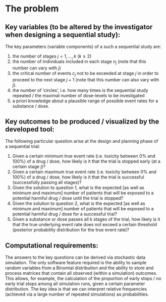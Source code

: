 The problem
==

Key variables (to be altered by the investigator when designing a sequential study):
--

The key parameters (variable components) of a such a sequential study are: 

1. the number of stages $j=1,...,k$ ($k \geqslant 2$)
2. the number of individuals included in each stage $n_j$ (note that this number can vary with $j$)
3. the critical number of events $c_j$ not to be exceeded at stage $j$ in order to proceed to the next stage $j+1$ (note that this number can also vary with $j$). 
4. the number of ‘circles’, i.e. how many times is the sequential study repeated / the maximal number of dose-levels to be investigated 
5. a priori knowledge about a plausible range of possible event rates for a substance / dose.

Key outcomes to be produced / visualized by the developed tool:
--

The following particular question arise at the design and planning phase of a sequential trial:

1. Given a certain minimum true event rate (i.e. toxicity between 0% and 100%) of a drug / 
    dose, how likely is it that the trial is stopped early (at a certain stage j)?
2. Given a certain maximum true event rate (i.e. toxicity between 0% and 100%) of a drug / 
    dose, how likely is it that the trial is successful (successfully passing all stages)?
3. Given the solution to question 1, what is the expected [as well as minimum and 
    maximum] number of patients that will be exposed to a potential harmful drug / dose
    until the trial is stopped?
4. Given the solution to question 2, what is the expected [as well as minimum and 
    maximum] number of patients that will be exposed to a potential harmful drug / dose
    for a successful trial?
5. Given a substance or dose passes all k stages of the trial, how likely is it that the true 
    underlying event rate does not exceed a certain threshold (posterior probability 
    distribution for the true event rate)?


Computational requirements:
--

The answers to the key questions can be derived via stochastic data simulation. The only software feature required is the ability to sample random variables from a Binomial distribution and the ability to store and process matrices that contain all observed (within a simulation) outcomes. This allows, for example, the calculation of the proportion of early stops / no early trial stops among all simulation runs, given a certain parameter distribution. 
The key idea is that we can interpret relative frequencies (achieved via a large number of repeated simulations) as probabilities.

